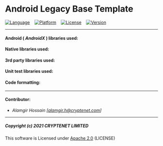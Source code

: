 # Android Legacy Base Template

[![Language](https://img.shields.io/badge/language-Kotlin-blue.svg?style=popout&logo=kotlin)](https://www.kotlinlang.org)&nbsp;&nbsp;&nbsp;&nbsp;[![Platform](https://img.shields.io/badge/platform-Android-green.svg?style=popout&logo=android)](https://www.android.com)&nbsp;&nbsp;&nbsp;&nbsp;[![License](https://img.shields.io/badge/license-Apache%202.0-blue.svg?style=popout&logo=apache)](https://gitlab.com/cryptandroid/base-projects/legacy-base/-/blob/master/LICENSE)&nbsp;&nbsp;&nbsp;&nbsp;[![Version](https://img.shields.io/badge/version-0.0.1-brightgreen.svg?style=popout)](https://gitlab.com/cryptandroid/base-projects/legacy-base)

---

#### Android ( ***AndroidX*** ) libraries used:

#### Native libraries used:

#### 3rd party libraries used:

#### Unit test libraries used:

#### Code formatting:

---
#### Contributor:
- *Alamgir Hossain [<alamgir.h@cryptenet.com>]*

---
##### Copyright (c) 2021 CRYPTENET LIMITED

This software is Licensed under [Apache 2.0](https://www.apache.org/licenses/LICENSE-2.0) (LICENSE)